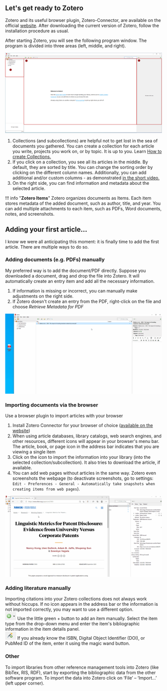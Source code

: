 ## Let's get ready to Zotero

Zotero and its useful browser plugin, Zotero-Connector, are available on the official [website](https://www.zotero.org/download/). After downloading the current version of Zotero, follow the installation procedure as usual.

After starting Zotero, you will see the following program window. The program is divided into three areas (left, middle, and right). 

 ![](images/02a.png)

1. Collections (and subcollections) are helpful not to get lost in the sea of documents you gathered. You can create a collection for each article you write, projects you work on, or by topic. It is up to you. Learn [How to create Collections.](images/01collection.gif)
2. If you click on a collection, you see all its articles in the middle. By default, they are sorted by title. You can change the sorting order by clicking on the different column names. Additionally, you can add additional and/or custom columns - as demonstrated [in the short video.](images/02columns.gif)
3. On the right side, you can find information and metadata about the selected article.

!!! info "**Zotero Items**"
    Zotero organizes documents as Items. Each item stores metadata of the added document, such as author, title, and year. You can add multiple attachments to each item, such as PDFs, Word documents, notes, and screenshots. 

## Adding your first article…

I know we were all anticipating this moment: it is finally time to add the first article. There are multiple ways to do so.

### Adding documents (e.g. PDFs) manually  
My preferred way is to add the document/PDF directly. Suppose you downloaded a document, drag and drop the file into Zotero. It will automatically create an entry item and add all the necessary information.

1. If information is missing or incorrect, you can manually make adjustments on the right side.
2. If Zotero doesn't create an entry from the PDF, right-click on the file and choose *Retrieve Metadata for PDF*

![](images/02-addpdf.png)

### Importing documents via the browser
Use a browser plugin to import articles with your browser

1. Install Zotero Connector for your browser of choice ([available on the website](https://www.zotero.org/download/))
2. When using article databases, library catalogs, web search engines, and other resources, different icons will appear in your browser's menu bar. The article, book, or page icon in the address bar indicates that you are viewing a single item
3. Click on the icon to import the information into your library (into the selected collection/subcollection). It also tries to download the article, if available.
4. You can add web pages without articles in the same way. Zotero even screenshots the webpage (to deactivate screenshots, go to settings: `Edit - Preferences - General - Automatically take snapshots when creating items from web pages`). 

![](images/02-addbrowser.gif)

### Adding literature manually
Importing citations into your Zotero collections does not always work without hiccups. If no icon appears in the address bar or the information is not imported correctly, you may want to use a different option.  
![](images/02manually1.png) Use the little green + button to add an item manually. Select the item type from the drop-down menu and enter the item's bibliographic information in the item details panel.  
![](images/02manually2.png) If you already know the ISBN, Digital Object Identifier (DOI), or PubMed ID of the item, enter it using the magic wand button.

### Other
To import libraries from other reference management tools into Zotero (like BibTex, RIS, RDF), start by exporting the bibliographic data from the other software program. To import the data into Zotero click on ‘File’ – ‘Import…’ (left upper corner).